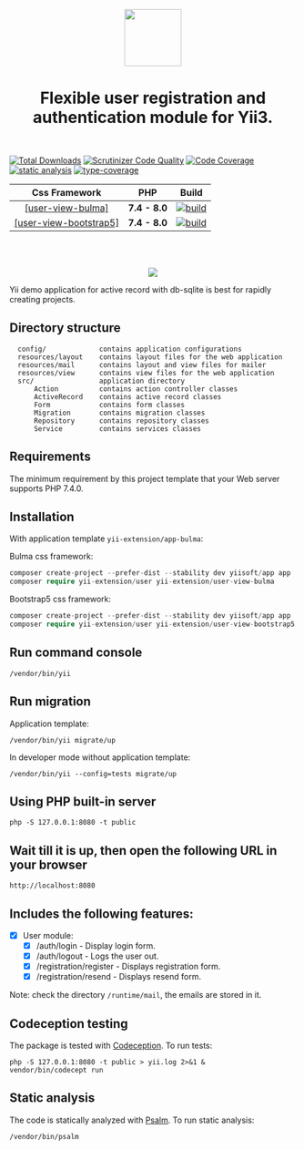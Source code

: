 <p align="center">
    <a href="https://github.com/yii-extension" target="_blank">
        <img src="https://lh3.googleusercontent.com/ehSTPnXqrkk0M3U-UPCjC0fty9K6lgykK2WOUA2nUHp8gIkRjeTN8z8SABlkvcvR-9PIrboxIvPGujPgWebLQeHHgX7yLUoxFSduiZrTog6WoZLiAvqcTR1QTPVRmns2tYjACpp7EQ=w2400" height="100px">
    </a>
    <h1 align="center">Flexible user registration and authentication module for Yii3.</h1>
    <br>
</p>

[![Total Downloads](https://img.shields.io/packagist/dt/yii-extension/user)](https://packagist.org/packages/yii-extension/user)
[![Scrutinizer Code Quality](https://scrutinizer-ci.com/g/yii-extension/user/badges/quality-score.png?b=main)](https://scrutinizer-ci.com/g/yii-extension/user/?branch=main)
[![Code Coverage](https://scrutinizer-ci.com/g/yii-extension/user/badges/coverage.png?b=main)](https://scrutinizer-ci.com/g/yii-extension/user/?branch=main)
[![static analysis](https://github.com/yii-extension/user/workflows/static%20analysis/badge.svg)](https://github.com/yii-extension/user/actions?query=workflow%3A%22static+analysis%22)
[![type-coverage](https://shepherd.dev/github/yii-extension/user/coverage.svg)](https://shepherd.dev/github/yii-extension/user)


| Css Framework |  PHP  | Build |
|:-------------:|:-----:|:-----:|
|[[user-view-bulma]](https://github.com/yii-extension/user-view-bulma)|**7.4 - 8.0**|[![build](https://github.com/yii-extension/bulma/workflows/build/badge.svg)](https://github.com/yii-extension/user/actions)
|[[user-view-bootstrap5]](https://github.com/yii-extension/user-view-bootstrap5)|**7.4 - 8.0**|[![build](https://github.com/yii-extension/bootstrap5/workflows/build/badge.svg)](https://github.com/yii-extension/user/actions)

<br/>
<br/>

<p align="center">
    <a href="https://github.com/yii-extension/app-bulma" target="_blank">
        <img src="https://lh3.googleusercontent.com/0NUwRte-ZTFEICMVHaJy5goeSubb06ocqSHeU0e3OyaC6OQLM04pgTCirb7OZH8HDvAhZjEU6psRiiB-LBHvKE9GAVwQNL0Cw6OiJBodr4vud31ZzAPWR2fUszMTsCRQlu-Ppctsqw=w2400">
    </a>
</p>

Yii demo application for active record with db-sqlite is best for rapidly creating projects.

## Directory structure

      config/             contains application configurations
      resources/layout    contains layout files for the web application
      resources/mail      contains layout and view files for mailer
      resources/view      contains view files for the web application
      src/                application directory
          Action          contains action controller classes
          ActiveRecord    contains active record classes
          Form            contains form classes
          Migration       contains migration classes
          Repository      contains repository classes
          Service         contains services classes

## Requirements

The minimum requirement by this project template that your Web server supports PHP 7.4.0.

## Installation

With application template `yii-extension/app-bulma`:

Bulma css framework:

```php
composer create-project --prefer-dist --stability dev yiisoft/app app
composer require yii-extension/user yii-extension/user-view-bulma
```

Bootstrap5 css framework:

```php
composer create-project --prefer-dist --stability dev yiisoft/app app
composer require yii-extension/user yii-extension/user-view-bootstrap5
```

## Run command console

```shell
/vendor/bin/yii
```

## Run migration

Application template:

```shel
/vendor/bin/yii migrate/up
```

In developer mode without application template:

```shel
/vendor/bin/yii --config=tests migrate/up
```

## Using PHP built-in server

```shell
php -S 127.0.0.1:8080 -t public
```

## Wait till it is up, then open the following URL in your browser

```shell
http://localhost:8080
```

## Includes the following features:

- [x] User module:
    - [x] /auth/login - Display login form.
    - [x] /auth/logout - Logs the user out.
    - [x] /registration/register - Displays registration form.
    - [x] /registration/resend - Displays resend form.

Note: check the directory `/runtime/mail`, the emails are stored in it.

## Codeception testing

The package is tested with [Codeception](https://github.com/Codeception/Codeception). To run tests:

```shell
php -S 127.0.0.1:8080 -t public > yii.log 2>&1 &
vendor/bin/codecept run
```

## Static analysis

The code is statically analyzed with [Psalm](https://psalm.dev/docs). To run static analysis:

```shell
/vendor/bin/psalm
```
